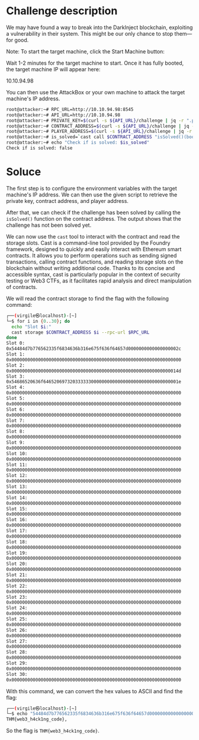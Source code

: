 # Challenge description


We may have found a way to break into the DarkInject blockchain, exploiting a vulnerability in their system. This might be our only chance to stop them—for good.

Note: To start the target machine, click the Start Machine button:

Wait 1-2 minutes for the target machine to start. Once it has fully booted, the target machine IP will appear here:

10.10.94.98

You can then use the AttackBox or your own machine to attack the target machine's IP address.

```sh
root@attacker:~# RPC_URL=http://10.10.94.98:8545
root@attacker:~# API_URL=http://10.10.94.98
root@attacker:~# PRIVATE_KEY=$(curl -s ${API_URL}/challenge | jq -r ".player_wallet.private_key")
root@attacker:~# CONTRACT_ADDRESS=$(curl -s ${API_URL}/challenge | jq -r ".contract_address")
root@attacker:~# PLAYER_ADDRESS=$(curl -s ${API_URL}/challenge | jq -r ".player_wallet.address")
root@attacker:~# is_solved=`cast call $CONTRACT_ADDRESS "isSolved()(bool)" --rpc-url ${RPC_URL}`
root@attacker:~# echo "Check if is solved: $is_solved"
Check if is solved: false
```     

# Soluce

The first step is to configure the environment variables with the target machine's IP address. We can then use the given script to retrieve the private key, contract address, and player address.

After that, we can check if the challenge has been solved by calling the `isSolved()` function on the contract address. The output shows that the challenge has not been solved yet.

We can now use the `cast` tool to interact with the contract and read the storage slots.
Cast is a command-line tool provided by the Foundry framework, designed to quickly and easily interact with Ethereum smart contracts. It allows you to perform operations such as sending signed transactions, calling contract functions, and reading storage slots on the blockchain without writing additional code. Thanks to its concise and accessible syntax, cast is particularly popular in the context of security testing or Web3 CTFs, as it facilitates rapid analysis and direct manipulation of contracts.

We will read the contract storage to find the flag with the following command:

```sh
┌──(virgile㉿localhost)-[~]
└─$ for i in {0..30}; do
  echo "Slot $i:"
  cast storage $CONTRACT_ADDRESS $i --rpc-url $RPC_URL
done
Slot 0:
0x54484d7b776562335f6834636b316e675f636f64657d0000000000000000002c
Slot 1:
0x0000000000000000000000000000000000000000000000000000000000000000
Slot 2:
0x000000000000000000000000000000000000000000000000000000000000014d
Slot 3:
0x54686520636f646520697320333333000000000000000000000000000000001e
Slot 4:
0x0000000000000000000000000000000000000000000000000000000000000000
Slot 5:
0x0000000000000000000000000000000000000000000000000000000000000000
Slot 6:
0x0000000000000000000000000000000000000000000000000000000000000000
Slot 7:
0x0000000000000000000000000000000000000000000000000000000000000000
Slot 8:
0x0000000000000000000000000000000000000000000000000000000000000000
Slot 9:
0x0000000000000000000000000000000000000000000000000000000000000000
Slot 10:
0x0000000000000000000000000000000000000000000000000000000000000000
Slot 11:
0x0000000000000000000000000000000000000000000000000000000000000000
Slot 12:
0x0000000000000000000000000000000000000000000000000000000000000000
Slot 13:
0x0000000000000000000000000000000000000000000000000000000000000000
Slot 14:
0x0000000000000000000000000000000000000000000000000000000000000000
Slot 15:
0x0000000000000000000000000000000000000000000000000000000000000000
Slot 16:
0x0000000000000000000000000000000000000000000000000000000000000000
Slot 17:
0x0000000000000000000000000000000000000000000000000000000000000000
Slot 18:
0x0000000000000000000000000000000000000000000000000000000000000000
Slot 19:
0x0000000000000000000000000000000000000000000000000000000000000000
Slot 20:
0x0000000000000000000000000000000000000000000000000000000000000000
Slot 21:
0x0000000000000000000000000000000000000000000000000000000000000000
Slot 22:
0x0000000000000000000000000000000000000000000000000000000000000000
Slot 23:
0x0000000000000000000000000000000000000000000000000000000000000000
Slot 24:
0x0000000000000000000000000000000000000000000000000000000000000000
Slot 25:
0x0000000000000000000000000000000000000000000000000000000000000000
Slot 26:
0x0000000000000000000000000000000000000000000000000000000000000000
Slot 27:
0x0000000000000000000000000000000000000000000000000000000000000000
Slot 28:
0x0000000000000000000000000000000000000000000000000000000000000000
Slot 29:
0x0000000000000000000000000000000000000000000000000000000000000000
Slot 30:
0x0000000000000000000000000000000000000000000000000000000000000000
```

With this command, we can convert the hex values to ASCII and find the flag:

```sh
┌──(virgile㉿localhost)-[~]
└─$ echo "54484d7b776562335f6834636b316e675f636f64657d0000000000000000002c" | xxd -r -p
THM{web3_h4ck1ng_code},
```

So the flag is `THM{web3_h4ck1ng_code}`.